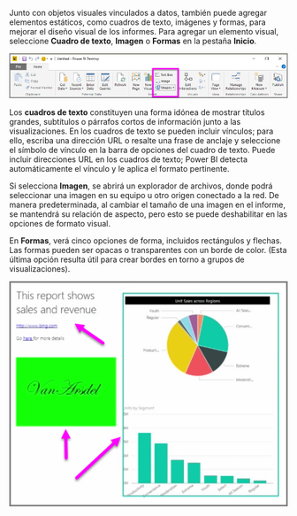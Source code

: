 Junto con objetos visuales vinculados a datos, también puede agregar elementos estáticos, como cuadros de texto, imágenes y formas, para mejorar el diseño visual de los informes. Para agregar un elemento visual, seleccione **Cuadro de texto**, **Imagen** o **Formas** en la pestaña **Inicio**.

![](media/3-10-create-shapes-images/3-10_1.png)

Los **cuadros de texto** constituyen una forma idónea de mostrar títulos grandes, subtítulos o párrafos cortos de información junto a las visualizaciones. En los cuadros de texto se pueden incluir vínculos; para ello, escriba una dirección URL o resalte una frase de anclaje y seleccione el símbolo de vínculo en la barra de opciones del cuadro de texto. Puede incluir direcciones URL en los cuadros de texto; Power BI detecta automáticamente el vínculo y le aplica el formato pertinente.

Si selecciona **Imagen**, se abrirá un explorador de archivos, donde podrá seleccionar una imagen en su equipo u otro origen conectado a la red. De manera predeterminada, al cambiar el tamaño de una imagen en el informe, se mantendrá su relación de aspecto, pero esto se puede deshabilitar en las opciones de formato visual.

En **Formas**, verá cinco opciones de forma, incluidos rectángulos y flechas. Las formas pueden ser opacas o transparentes con un borde de color. (Esta última opción resulta útil para crear bordes en torno a grupos de visualizaciones).

![](media/3-10-create-shapes-images/3-10_2.png)

